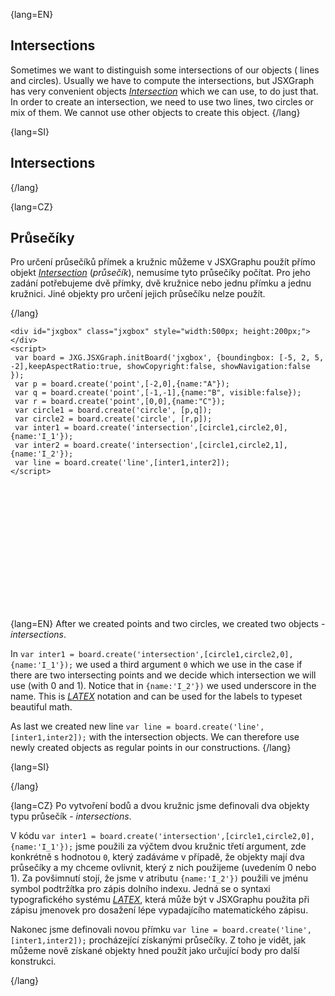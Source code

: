 {lang=EN}
## Intersections

Sometimes we want to distinguish some intersections of our objects ( lines and circles). Usually we have to compute the
intersections, but JSXGraph has very convenient objects [_Intersection_](https://jsxgraph.uni-bayreuth.de/docs/symbols/Intersection.html) 
which we can use, to do just that. In order to create an intersection, we need to use two lines, two circles or mix of them.
We cannot use other objects to create this object.
{/lang}

{lang=SI}
## Intersections
{/lang}


{lang=CZ}
## Průsečíky

Pro určení průsečíků přímek a kružnic můžeme v JSXGraphu použít přímo objekt 
[_Intersection_](https://jsxgraph.uni-bayreuth.de/docs/symbols/Intersection.html) (*průsečík*), nemusíme tyto průsečíky počítat. 
Pro jeho zadání potřebujeme dvě  přímky, dvě kružnice nebo jednu přímku a jednu kružnici. Jiné objekty pro určení jejich průsečíku
nelze použít.

{/lang}

```JS
<div id="jxgbox" class="jxgbox" style="width:500px; height:200px;"></div>
<script>
 var board = JXG.JSXGraph.initBoard('jxgbox', {boundingbox: [-5, 2, 5, -2],keepAspectRatio:true, showCopyright:false, showNavigation:false });
 var p = board.create('point',[-2,0],{name:"A"});
 var q = board.create('point',[-1,-1],{name:"B", visible:false});
 var r = board.create('point',[0,0],{name:"C"});
 var circle1 = board.create('circle', [p,q]);
 var circle2 = board.create('circle', [r,p]);
 var inter1 = board.create('intersection',[circle1,circle2,0],{name:'I_1'});
 var inter2 = board.create('intersection',[circle1,circle2,1],{name:'I_2'});
 var line = board.create('line',[inter1,inter2]);
</script>
```

<div id="jxgbox" class="jxgbox" style="width:500px; height:200px;"></div>
<script>
 var board = JXG.JSXGraph.initBoard('jxgbox', {boundingbox: [-5, 2, 5, -2],keepAspectRatio:true, showCopyright:false, showNavigation:false });
 var p = board.create('point',[-2,0],{name:"A"});
 var q = board.create('point',[-1,-1],{name:"B", visible:false});
 var r = board.create('point',[0,0],{name:"C"});
 var circle1 = board.create('circle', [p,q]);
 var circle2 = board.create('circle', [r,p]);
 var inter1 = board.create('intersection',[circle1,circle2,0],{name:'I_1'});
 var inter2 = board.create('intersection',[circle1,circle2,1],{name:'I_2'});
 var line = board.create('line',[inter1,inter2]);
</script>

{lang=EN}
After we created points and two circles, we created two objects - _intersections_. 

In `var inter1 = board.create('intersection',[circle1,circle2,0],{name:'I_1'});` we used a third argument `0` which we use
in the case if there are two intersecting points and we decide which intersection we will use (with $0$ and $1$). 
Notice that in `{name:'I_2'})` we used underscore in the name. 
This is [$LATEX$](https://www.mathjax.org/) notation and can be used for the labels to typeset beautiful math. 

As last we created new line `var line = board.create('line',[inter1,inter2]);`
with the intersection objects. We can therefore use newly created objects as regular points in our constructions.
{/lang}

{lang=SI}

{/lang}

{lang=CZ}
Po vytvoření bodů a dvou kružnic jsme definovali dva objekty typu průsečík - _intersections_. 

V kódu `var inter1 = board.create('intersection',[circle1,circle2,0],{name:'I_1'});` jsme použili za výčtem dvou kružnic třetí
argument, zde konkrétně s hodnotou `0`, který zadáváme v případě, že objekty mají dva průsečíky a my chceme ovlivnit, který
z nich použijeme (uvedením $0$ nebo $1$). 
Za povšimnutí stojí, že jsme v atributu `{name:'I_2'})` použili ve jménu symbol podtržítka pro zápis dolního indexu.
Jedná se o syntaxi typografického systému [$LATEX$](https://www.mathjax.org/), která může být v JSXGraphu použita při zápisu
jmenovek pro dosažení lépe vypadajícího matematického zápisu. 

Nakonec jsme definovali novou přímku `var line = board.create('line',[inter1,inter2]);`
procházející získanými průsečíky. Z toho je vidět, jak můžeme nově získané objekty hned použít jako určující body pro další konstrukci.

{/lang}
